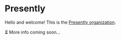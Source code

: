# Presently

Hello and welcome! This is the [Presently organization](https://github.com/PresentlySlides).

⏳ More info coming soon...
